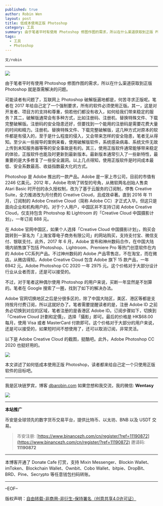```yaml
---
published: true
author: Robin Wen
layout: post
title: 低成本使用正版 Photoshop
category: 工具
summary: 由于笔者平时有使用 Photoshop 修图作图的需求，所以在什么渠道获取到正版 Photoshop 就是亟需解决的问题。Adobe 官网切换地区之后是分很多区的，除了中国大陆区，美区、港区等都是支持按月付费订阅，所以这就好办了。笔者需要提醒读者的是，注册 Adobe ID 之前务必切换到对应的区域，笔者注册的是香港区 Adobe ID。订阅步骤如下，切换到「Creative Cloud 計劃和定價」，选择「攝影」即可。最后的价格是 HK$68.00 每月，使用 Visa 或者 MasterCard 付款即可。这个价格对于大部分的用户来说，还是可以接受的，如果短时间不想使用了，还可以取消订阅，非常灵活。本文讲述了如何低成本使用正版 Photoshop，读者都来给自己定一个只使用正版软件的目标吧。
tags:
  - 工具
  - Photoshop
---
```


`文/robin`

***

![](https://cdn.dbarobin.com/ye8ccv6.png)

由于笔者平时有使用 Photoshop 修图作图的需求，所以在什么渠道获取到正版 Photoshop 就是亟需解决的问题。

可能读者有问题了，互联网上 Photoshop 破解版遍地都是，何苦寻求正版呢。笔者在 2017 年给自己定了一个强制要求，所有的软件必须使用正版。其一，这是对开发者、项目方的支持和尊重，倘若他们都没有收入，如何给我们带来稳定的服务？其二，破解版通常会有多种方式，比如注册码、注册机、替换特殊文件、下载完整破解版。注册码的安全隐患还好，但要找到一个能用的注册码是需要花费大量的时间和精力。注册机、替换特殊文件、下载完整破解版，这几种方式对原本的软件都是有侵入的，至于是什么程度的侵入，又会带来怎样的安全隐患，笔者无从得知。至少从一些报导的案例来看，使用破解版软件，系统感染病毒、系统文件无故上传到未知服务器等等的安全事故是有的。其三，使用正版软件通常能够带来稳定的体验，正版软件也能及时更新到最新版本。最新版本通常引入了一些新特性，最重要的是大多修复了一些安全漏洞。以上几点得知，使用正版软件是时间成本最低、安全系数最高、收益指数最大化的方式。

Photoshop 是 Adobe 推出的一款产品。Adobe 是一家上市公司，目前的市值有 2246 亿美元。2012 年，Adobe 吹响了转型的号角，从微软两名创始人售卖 Atari Basic 时开创的永久授权制，改为了基于云服务的订阅制，停售 Creative Suite，全力推进改为月付费的 Creative Cloud，且成效卓著。直到 2016 年 11 月，订阅制的 Adobe Creative Cloud（简称 Adobe CC）才正式入华。但这只是面向企业和机构用户的。对于个人用户，中国区并不支持订阅 Adobe Creative Cloud，仅支持包含 Photoshop 和 Lightroom 的「Creative Cloud 中国摄影计划」，一年订阅 888 元。

在 Adobe 官网中国区，如果个人选择「Creative Cloud 中国摄影计划」，购买会跳转到一家名为「上海宝尊电子商务有限公司」的网站购买，支持支付宝、微信支付、银联支付。此外，2017 年 6 月，Adobe 宣布和神州数码合作，在中国大陆境内销售旗下包括 Photoshop、Lightroom、Premiere Pro 等热门创意软件在内的 Adobe CC系列产品。不过神州数码的 Adobe 产品零售店，不在淘宝，而在微店。从微店得知，Adobe Creative Cloud 包含 Adobe 旗下 15 款产品，一年 6942 元。Adobe Photoshop CC 2020 一年 2975 元。这个价格对于大部分设计行业从业者而言，还是可以接受的。

不过，对于笔者这种偶尔使用 Photoshop 的用户来说，买断一年显然是不划算的。笔者在 Google 搜索了一圈，找到了如下的解决办法。

Adobe 官网切换地区之后是分很多区的，除了中国大陆区，美区、港区等都是支持按月付费订阅，所以这就好办了。笔者需要提醒读者的是，注册 Adobe ID 之前务必切换到对应的区域，笔者注册的是香港区 Adobe ID。订阅步骤如下，切换到「Creative Cloud 計劃和定價」，选择「攝影」即可。最后的价格是 HK$68.00 每月，使用 Visa 或者 MasterCard 付款即可。这个价格对于大部分的用户来说，还是可以接受的，如果短时间不想使用了，还可以取消订阅，非常灵活。

以下是 Adobe Creative Cloud 的截图，挺酷吧。此外，Adobe Photoshop CC 2020 也挺好用的。

![](https://cdn.dbarobin.com/wr7j3dk.png)

本文讲述了如何低成本使用正版 Photoshop，读者都来给自己定一个只使用正版软件的目标吧。

***

我是区块链罗宾，博客 [dbarobin.com](https://dbarobin.com/)
如果您想和我交流，我的微信: **Wentasy**

![](https://cdn.dbarobin.com/v4yywe2.png)

***

**本站推广**

币安是全球领先的数字货币交易平台，提供比特币、以太坊、BNB 以及 USDT 交易。

> 币安注册: [https://www.binancezh.com/cn/register/?ref=11190872](https://www.binancezh.com/cn/register/?ref=11190872)
> 邀请码: **11190872**

***

本博客开通了 Donate Cafe 打赏，支持 Mixin Messenger、Blockin Wallet、imToken、Blockchain Wallet、Ownbit、Cobo Wallet、bitpie、DropBit、BRD、Pine、Secrypto 等任意钱包扫码转账。

<center>
    <div class="--donate-button"
         data-button-id="f8b9df0d-af9a-460d-8258-d3f435445075"
    ></div>
</center>

***

–EOF–

版权声明：[自由转载-非商用-非衍生-保持署名（创意共享4.0许可证）](http://creativecommons.org/licenses/by-nc-nd/4.0/deed.zh)